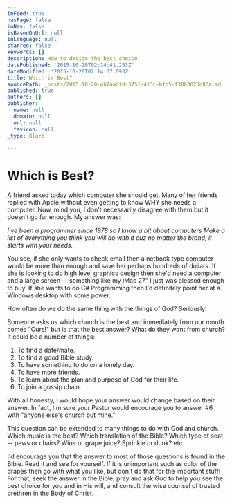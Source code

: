 ```yaml
---
inFeed: true
hasPage: false
inNav: false
isBasedOnUrl: null
inLanguage: null
starred: false
keywords: []
description: How to decide the best choice.
datePublished: '2015-10-20T02:14:41.253Z'
dateModified: '2015-10-20T02:14:37.093Z'
title: Which is Best?
sourcePath: _posts/2015-10-20-4b7aabfd-3751-4f3c-bfb5-f30b3023d83a.md
published: true
authors: []
publisher:
  name: null
  domain: null
  url: null
  favicon: null
_type: Blurb

---
```

# **Which is Best?**

A friend asked today which computer she should get. Many of her friends replied with Apple without even getting to know WHY she needs a computer. Now, mind you, I don't necessarily disagree with them but it doesn't go far enough. My answer was:

_I've been a programmer since 1978 so I know a bit about computers Make a list of everything you think you will do with it cuz no matter the brand, it starts with your needs._

You see, if she only wants to check email then a netbook type computer would be more than enough and save her perhaps hundreds of dollars. If she is looking to do high level graphics design then she'd need a computer and a large screen -- something like my iMac 27" I just was blessed enough to buy. If she wants to do C\# Programming then I'd definitely point her at a Windows desktop with some power.

How often do we do the same thing with the things of God? Seriously!

Someone asks us which church is the best and immediately from our mouth comes "Ours!" but is that the best answer? What do they want from church? It could be a number of things:

1. To find a date/mate.
2. To find a good Bible study.
3. To have something to do on a lonely day.
4. To have more friends.
5. To learn about the plan and purpose of God for their life.
6. To join a gossip chain.

With all honesty, I would hope your answer would change based on their answer. In fact, I'm sure your Pastor would encourage you to answer \#6 with "anyone else's church but mine."

This question can be extended to many things to do with God and church. Which music is the best? Which translation of the Bible? Which type of seat -- pews or chairs? Wine or grape juice? Sprinkle or dunk? etc.

I'd encourage you that the answer to most of those questions is found in the Bible. Read it and see for yourself. If it is unimportant such as color of the drapes then go with what you like, but don't do that for the important stuff! For that, seek the answer in the Bible, pray and ask God to help you see the best choice for you and in His will, and consult the wise counsel of trusted brethren in the Body of Christ.